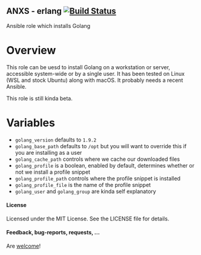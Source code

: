 ## ANXS - erlang [![Build Status](https://travis-ci.org/ANXS/golang.png)](https://travis-ci.org/ANXS/golang)

Ansible role which installs Golang

# Overview

This role can be uesd to install Golang on a workstation or server, accessible system-wide or by a single user. It has been tested on Linux (WSL and stock Ubuntu) along with macOS. It probably needs a recent Ansible.

This role is still kinda beta.

# Variables

* `golang_version` defaults to `1.9.2`
* `golang_base_path` defaults to `/opt` but you will want to override this if you are installing as a user
* `golang_cache_path` controls where we cache our downloaded files
* `golang_profile` is a boolean, enabled by default, determines whether or not we install a profile snippet
* `golang_profile_path` controls where the profile snippet is installed
* `golang_profile_file` is the name of the profile snippet
* `golang_user` and `golang_group` are kinda self explanatory


#### License

Licensed under the MIT License. See the LICENSE file for details.

#### Feedback, bug-reports, requests, ...

Are [welcome](https://github.com/ANXS/golang/issues)!

